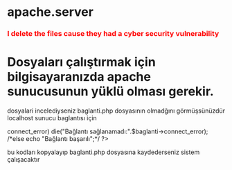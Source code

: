 # apache.server

<h3 style="color: red;">I delete the files cause they had a cyber security vulnerability</h3>





#  Dosyaları çalıştırmak için bilgisayaranızda apache sunucusunun yüklü olması gerekir.
dosyalari incelediyseniz baglanti.php dosyasının olmadğını görmüşsünüzdür localhost sunucu baglantısı için 

<?php
    $sunucu_adi = "localhost";
    $kullanici_adi = "root";
    $sifre = "#sifreniz";
    $veri_tabani = "#veritabanı_ dı";
    $baglanti = new mysqli($sunucu_adi, $kullanici_adi, $sifre, $veri_tabani, 3306);

    if($baglanti->connect_error)
        die("Bağlantı sağlanamadı:".$baglanti->connect_error);
    /*else
      echo "Bağlantı başarılı";*/
?>

bu kodları kopyalayıp baglanti.php dosyasına kaydederseniz sistem çalışacaktır
